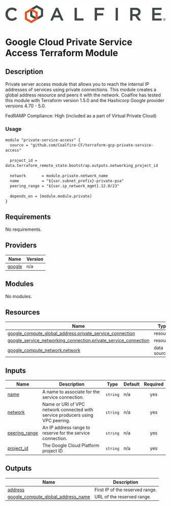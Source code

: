 ![Coalfire](coalfire_logo.png)


# Google Cloud Private Service Access Terraform Module

## Description
Private server access module that allows you to reach the internal IP addresses of services using private connections. This module creates a global address resource and peers it with the network. Coalfire has tested this module with Terraform version 1.5.0 and the Hashicorp Google provider versions 4.70 - 5.0.

FedRAMP Compliance: High (included as a part of Virtual Private Cloud)

### Usage

```
module "private-service-access" {
  source = "github.com/Coalfire-CF/terraform-gcp-private-service-access"

  project_id = data.terraform_remote_state.bootstrap.outputs.networking_project_id

  network       = module.private.network_name
  name          = "${var.subnet_prefix}-private-psa"
  peering_range = "${var.ip_network_mgmt}.12.0/23"

  depends_on = [module.module.private]
}
```

<!-- BEGIN_TF_DOCS -->
## Requirements

No requirements.

## Providers

| Name | Version |
|------|---------|
| <a name="provider_google"></a> [google](#provider\_google) | n/a |

## Modules

No modules.

## Resources

| Name | Type |
|------|------|
| [google_compute_global_address.private_service_connection](https://registry.terraform.io/providers/hashicorp/google/latest/docs/resources/compute_global_address) | resource |
| [google_service_networking_connection.private_service_connection](https://registry.terraform.io/providers/hashicorp/google/latest/docs/resources/service_networking_connection) | resource |
| [google_compute_network.network](https://registry.terraform.io/providers/hashicorp/google/latest/docs/data-sources/compute_network) | data source |

## Inputs

| Name | Description | Type | Default | Required |
|------|-------------|------|---------|:--------:|
| <a name="input_name"></a> [name](#input\_name) | A name to associate for the service connection. | `string` | n/a | yes |
| <a name="input_network"></a> [network](#input\_network) | Name or URI of VPC network connected with service producers using VPC peering. | `string` | n/a | yes |
| <a name="input_peering_range"></a> [peering\_range](#input\_peering\_range) | An IP address range to reserve for the service connection. | `string` | n/a | yes |
| <a name="input_project_id"></a> [project\_id](#input\_project\_id) | The Google Cloud Platform project ID | `string` | n/a | yes |

## Outputs

| Name | Description |
|------|-------------|
| <a name="output_address"></a> [address](#output\_address) | First IP of the reserved range. |
| <a name="output_google_compute_global_address_name"></a> [google\_compute\_global\_address\_name](#output\_google\_compute\_global\_address\_name) | URL of the reserved range. |
<!-- END_TF_DOCS -->